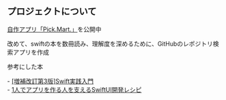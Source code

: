 <div id="top"></div>


## プロジェクトについて
<p><a href="https://apps.apple.com/jp/app/pick-mart/id6474895773">自作アプリ「Pick.Mart.」</a>を公開中</p>
<p>改めて、swiftの本を数冊読み、理解度を深めるために、GitHubのレポジトリ検索アプリを作成</p>

<p>参考にした本</p>
<div>- <a href="https://www.amazon.co.jp/E5-A2-97-E8-A3-9C-E6-94-B9-E8-A8-82-E7-AC-AC3-E7-89-88-Swift-E5-AE-9F-E8-B7-B5-E5-85-A5-E9-96-80/dp/4297112132/">[増補改訂第3版]Swift実践入門</a></div>
<div>- <a href="https://www.amazon.co.jp/1%E4%BA%BA%E3%81%A7%E3%82%A2%E3%83%97%E3%83%AA%E3%82%92%E4%BD%9C%E3%82%8B%E4%BA%BA%E3%82%92%E6%94%AF%E3%81%88%E3%82%8BSwiftUI%E9%96%8B%E7%99%BA%E3%83%AC%E3%82%B7%E3%83%94-%E6%8A%80%E8%A1%93%E3%81%AE%E6%B3%89%E3%82%B7%E3%83%AA%E3%83%BC%E3%82%BA%EF%BC%88NextPublishing%EF%BC%89-%E4%BD%90%E8%97%A4-%E5%89%9B%E5%A3%AB-ebook/dp/B08NCXF81P">1人でアプリを作る人を支えるSwiftUI開発レシピ</a></div>

  


